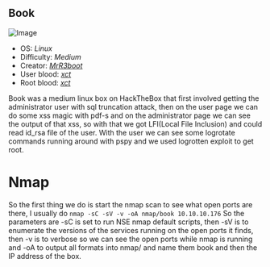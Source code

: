 ## Book
![Image](https://www.hackthebox.eu/storage/avatars/dac79630729cd2c675e86bcd809caf5e.png)


- OS: _Linux_
- Difficulty: _Medium_
- Creator: [_MrR3boot_](https://www.hackthebox.eu/home/users/profile/13531)
- User blood: [_xct_](https://www.hackthebox.eu/home/users/profile/13569)
- Root blood: [_xct_](https://www.hackthebox.eu/home/users/profile/13569)



Book was a medium linux box on HackTheBox that first involved getting the administrator user with sql truncation attack, then on the user page we can do some xss magic with pdf-s and on the administrator page we can see the output of that xss, so with that we got LFI(Local File Inclusion) and could read id_rsa file of the user. With the user we can see some logrotate commands running around with pspy and we used logrotten exploit to get root.

# Nmap

So the first thing we do is start the nmap scan to see what open ports are there, I usually do
`
nmap -sC -sV -v -oA nmap/book 10.10.10.176
`
So the parameters are -sC is set to run NSE nmap default scripts, then -sV is to enumerate the versions of the services running on the open ports it finds, then -v is to verbose so we can see the open ports while nmap is running and -oA to output all formats into nmap/ and name them book and then the IP address of the box.

